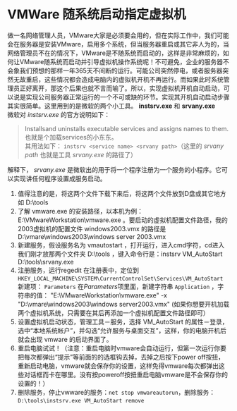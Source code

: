 # VMWare 随系统启动指定虚拟机

做一名网络管理人员，VMware大家是必须要会用的，但在实际工作中，我们可能会在服务器是安装VMware，启用多个系统，但当服务器重启或其它非人为的，当网络管理员不在的情况下，VMware是不随系统而启动的，这样是非常麻烦的，如何让VMware随系统而启动并引导虚拟机操作系统呢！不可避免，企业的服务器不会象我们预想的那样一年365天不间断的运行。可能公司突然停电，或者服务器突然无故重启，这些情况都会造成电脑内的虚拟机开机不再运行。而如果此时系统管理员正好离开，那这个后果也就不言而喻了。所以，实现虚拟机开机自动启动，可以说是实现公司服务器正常运行的一个不可或缺的环节。实现其开机自动启动步骤其实很简单。这里用到的是微软的两个小工具。 **instsrv.exe** 和 **srvany.exe**   
微软对 *instsrv.exe* 的官方说明如下：  
  >Installsand uninstalls executable services and assigns names to them. 也就是个加载services的小东东。  
其用法如下： 
  `instsrv <service name> <srvany path>`（这里的 *srvany path* 也就是工具 *srvany.exe* 的路径了）  
  
解释下， *srvany.exe* 是微软出的用于将一个程序注册为一个服务的小程序。它可以实现讲任何程序设置成服务启动。  
1. 值得注意的是，将这两个文件下载下来后，将这两个文件放到D盘或其它地方如 D:\tools 
2. 了解 vmware.exe 的安装路径，以本机为例：E:\VMwareWorkstation\vmware.exe 。要启动的虚拟机配置文件路径，我的2003虚拟机的配置文件 windows2003.vmx 的路径是 D:\vmare\windows2003\windows server 2003.vmx 
3. 新建服务，假设服务名为 vmautostart ，打开运行，进入cmd字符，cd进入我们刚才放那两个文件夹 D:\tools ，键入命令行是：instsrv VM_AutoStart D:\tools\srvany.exe 
4. 注册服务，运行regedit 在注册表中，定位到 `HKEY_LOCAL_MACHINE\SYSTEM\CurrentControlSet\Services\VM_AutoStart` 新建项： `Parameters` 在*Parameters*项里面，新建字符串 `Application` ，字符串的值： "E:\VMwareWorkstation\vmware.exe" -x "D:\vmare\windows2003\windows server2003.vmx" (如果你想要开机加载两个虚拟机系统，只需要在其后再添加一个虚拟机配置文件路径即可） 
5. 设置虚拟机启动状态，管理工具－服务，选择 VM_AutoStart 的属性－登录，选中“本地系统帐户”，并勾选“允许服务与桌面交互”，这样，你的电脑开机后就会出现 vmware 的启动界面了。
6. 重启电脑试试！（注意：重启电脑时vmware会自动运行，但第一次运行你要把每次都弹出“提示”等前面的的选框钩去掉，去掉之后按下power off按扭，重新启动电脑，vmware就会保存你的设置，这样免得vmware每次都弹出这些对话框而卡在哪里。没有按poweroff按扭重启电脑vmware是不会保存你的设置的！）  
7. 删除服务，停止vwware的服务：`net stop vmwareautorun`，删除服务：`D:\tools\instsrv.exe VM_AutoStart remove`  




 
